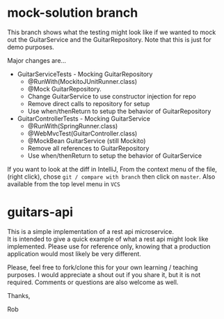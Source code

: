 # mock-solution branch
This branch shows what the testing might look like if we wanted 
to mock out the GuitarService and the GuitarRepository.  Note that this
is just for demo purposes.  

Major changes are...
* GuitarServiceTests - Mocking GuitarRepository
  * @RunWith(MockitoJUnitRunner.class)
  * @Mock GuitarRepository.
  * Change GuitarService to use constructor injection for repo
  * Remove direct calls to repository for setup
  * Use when/thenReturn to setup the behavior of GuitarRepository
* GuitarControllerTests - Mocking GuitarService
  * @RunWith(SpringRunner.class)
  * @WebMvcTest(GuitarController.class)
  * @MockBean GuitarService (still Mockito)
  * Remove all references to GuitarRepository
  * Use when/thenReturn to setup the behavior of GuitarService
  
If you want to look at the diff in IntelliJ, From the context menu of the file,
(right click), chose `git / compare with branch` then click on `master`.  Also
available from the top level menu in `VCS`

# guitars-api
This is a simple implementation of a rest api microservice.  
It is intended to give a quick example of what a rest api
might look like implemented.  Please use for reference only, knowing
that a production application would most likely be very different.

Please, feel free to fork/clone this for your own learning / teaching 
purposes.  I would appreciate a shout out if you share it, but it 
is not required.  Comments or questions are also welcome as well.

Thanks,

Rob